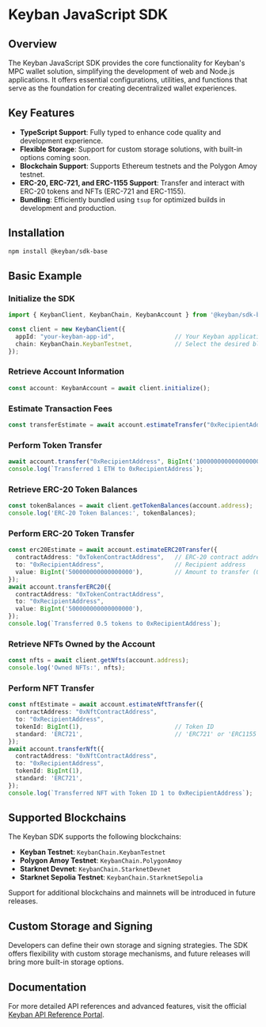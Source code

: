 # Keyban JavaScript SDK

## Overview

The Keyban JavaScript SDK provides the core functionality for Keyban's MPC wallet solution, simplifying the development of web and Node.js applications. It offers essential configurations, utilities, and functions that serve as the foundation for creating decentralized wallet experiences.

## Key Features

- **TypeScript Support**: Fully typed to enhance code quality and development experience.
- **Flexible Storage**: Support for custom storage solutions, with built-in options coming soon.
- **Blockchain Support**: Supports Ethereum testnets and the Polygon Amoy testnet.
- **ERC-20, ERC-721, and ERC-1155 Support**: Transfer and interact with ERC-20 tokens and NFTs (ERC-721 and ERC-1155).
- **Bundling**: Efficiently bundled using `tsup` for optimized builds in development and production.

## Installation

```bash
npm install @keyban/sdk-base
```

## Basic Example

### Initialize the SDK

```ts
import { KeybanClient, KeybanChain, KeybanAccount } from '@keyban/sdk-base';

const client = new KeybanClient({
  appId: "your-keyban-app-id",                 // Your Keyban application ID
  chain: KeybanChain.KeybanTestnet,            // Select the desired blockchain network
});
```

### Retrieve Account Information

```ts
const account: KeybanAccount = await client.initialize();
```

### Estimate Transaction Fees

```ts
const transferEstimate = await account.estimateTransfer("0xRecipientAddress", BigInt('1000000000000000000')); // 1 ETH in wei
```

### Perform Token Transfer

```ts
await account.transfer("0xRecipientAddress", BigInt('1000000000000000000'));
console.log(`Transferred 1 ETH to 0xRecipientAddress`);
```

### Retrieve ERC-20 Token Balances

```ts
const tokenBalances = await client.getTokenBalances(account.address);
console.log('ERC-20 Token Balances:', tokenBalances);
```

### Perform ERC-20 Token Transfer

```ts
const erc20Estimate = await account.estimateERC20Transfer({
  contractAddress: "0xTokenContractAddress",   // ERC-20 contract address
  to: "0xRecipientAddress",                    // Recipient address
  value: BigInt('500000000000000000'),         // Amount to transfer (0.5 tokens in wei)
});
await account.transferERC20({
  contractAddress: "0xTokenContractAddress",
  to: "0xRecipientAddress",
  value: BigInt('500000000000000000'),
});
console.log(`Transferred 0.5 tokens to 0xRecipientAddress`);
```

### Retrieve NFTs Owned by the Account

```ts
const nfts = await client.getNfts(account.address);
console.log('Owned NFTs:', nfts);
```

### Perform NFT Transfer

```ts
const nftEstimate = await account.estimateNftTransfer({
  contractAddress: "0xNftContractAddress",
  to: "0xRecipientAddress",
  tokenId: BigInt(1),                          // Token ID
  standard: 'ERC721',                          // 'ERC721' or 'ERC1155'
});
await account.transferNft({
  contractAddress: "0xNftContractAddress",
  to: "0xRecipientAddress",
  tokenId: BigInt(1),
  standard: 'ERC721',
});
console.log(`Transferred NFT with Token ID 1 to 0xRecipientAddress`);
```

## Supported Blockchains

The Keyban SDK supports the following blockchains:

- **Keyban Testnet**: `KeybanChain.KeybanTestnet`
- **Polygon Amoy Testnet**: `KeybanChain.PolygonAmoy`
- **Starknet Devnet**: `KeybanChain.StarknetDevnet`
- **Starknet Sepolia Testnet**: `KeybanChain.StarknetSepolia`

Support for additional blockchains and mainnets will be introduced in future releases.

## Custom Storage and Signing

Developers can define their own storage and signing strategies. The SDK offers flexibility with custom storage mechanisms, and future releases will bring more built-in storage options.

## Documentation

For more detailed API references and advanced features, visit the official [Keyban API Reference Portal](https://docs.beta.keyban.io/api/sdk-base/).
